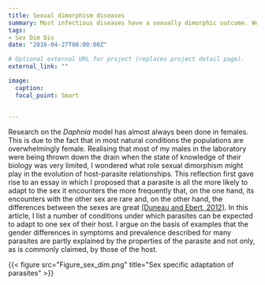 ```yaml
---
title: Sexual dimorphism diseases
summary: Most infectious diseases have a sexually dimorphic outcome. We have been investigating the reason for this dimorphism not only with the common host centered view but also by considering that pathogens can adapt to the most commonly encountered sex.
tags:
- Sex Dim Dis
date: "2016-04-27T00:00:00Z"

# Optional external URL for project (replaces project detail page).
external_link: ""

image:
  caption:
  focal_point: Smart


---
```



Research on the <i>Daphnia</i> model has almost always been done in females. This is due to the fact that in most natural conditions the populations are overwhelmingly female. Realising that most of my males in the laboratory were being thrown down the drain when the state of knowledge of their biology was very limited, I wondered what role sexual dimorphism might play in the evolution of host-parasite relationships. This reflection first gave rise to an essay in which I proposed that a parasite is all the more likely to adapt to the sex it encounters the more frequently that, on the one hand, its encounters with the other sex are rare and, on the other hand, the differences between the sexes are great [(Duneau and Ebert, 2012)](content/publication/Manuscript/Duneau_PLoSBiology_2012.pdf). In this article, I list a number of conditions under which parasites can be expected to adapt to one sex of their host. I argue on the basis of examples that the gender differences in symptoms and prevalence described for many parasites are partly explained by the properties of the parasite and not only, as is commonly claimed, by those of the host.

{{< figure src="Figure_sex_dim.png" title="Sex specific adaptation of parasites" >}}
